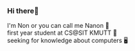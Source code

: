 ### Hi there👋

I'm Non or you can call me Nanon 🙌 <br> 
first year student at CS@SIT KMUTT 🐜 <br>
seeking for knowledge about computers 🖥️ <br>
<!--
**nonsomroop/nonsomroop** is a ✨ _special_ ✨ repository because its `README.md` (this file) appears on your GitHub profile.

Here are some ideas to get you started:

- 🔭 I’m currently working on ...
- 🌱 I’m currently learning ...
- 👯 I’m looking to collaborate on ...
- 🤔 I’m looking for help with ...
- 💬 Ask me about ...
- 📫 How to reach me: ...
- 😄 Pronouns: ...
- ⚡ Fun fact: ...
-->
